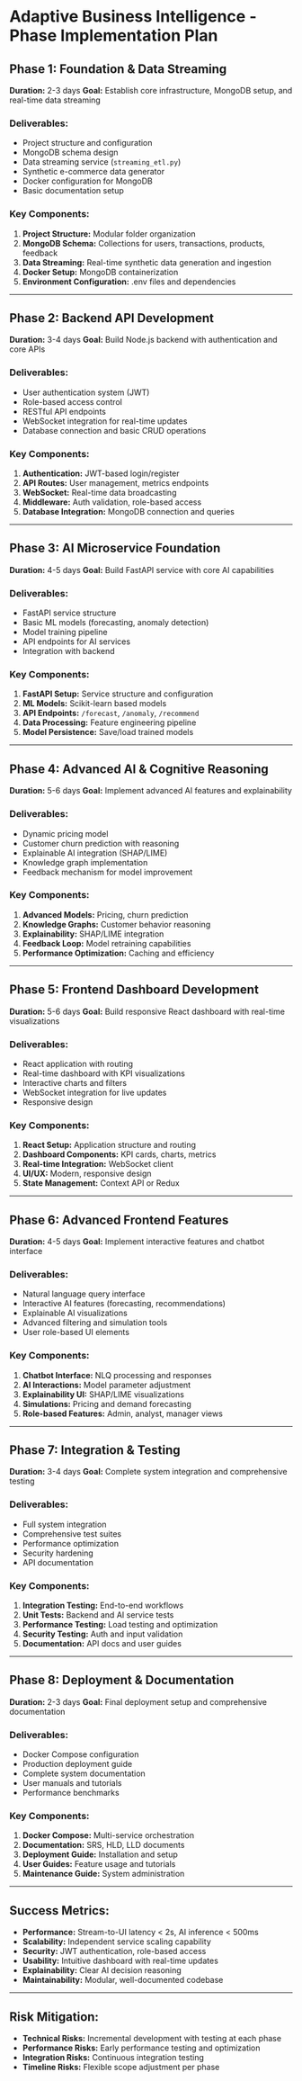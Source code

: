 # Adaptive Business Intelligence - Phase Implementation Plan

## Phase 1: Foundation & Data Streaming
**Duration:** 2-3 days
**Goal:** Establish core infrastructure, MongoDB setup, and real-time data streaming

### Deliverables:
- Project structure and configuration
- MongoDB schema design
- Data streaming service (`streaming_etl.py`)
- Synthetic e-commerce data generator
- Docker configuration for MongoDB
- Basic documentation setup

### Key Components:
1. **Project Structure:** Modular folder organization
2. **MongoDB Schema:** Collections for users, transactions, products, feedback
3. **Data Streaming:** Real-time synthetic data generation and ingestion
4. **Docker Setup:** MongoDB containerization
5. **Environment Configuration:** .env files and dependencies

---

## Phase 2: Backend API Development
**Duration:** 3-4 days
**Goal:** Build Node.js backend with authentication and core APIs

### Deliverables:
- User authentication system (JWT)
- Role-based access control
- RESTful API endpoints
- WebSocket integration for real-time updates
- Database connection and basic CRUD operations

### Key Components:
1. **Authentication:** JWT-based login/register
2. **API Routes:** User management, metrics endpoints
3. **WebSocket:** Real-time data broadcasting
4. **Middleware:** Auth validation, role-based access
5. **Database Integration:** MongoDB connection and queries

---

## Phase 3: AI Microservice Foundation
**Duration:** 4-5 days
**Goal:** Build FastAPI service with core AI capabilities

### Deliverables:
- FastAPI service structure
- Basic ML models (forecasting, anomaly detection)
- Model training pipeline
- API endpoints for AI services
- Integration with backend

### Key Components:
1. **FastAPI Setup:** Service structure and configuration
2. **ML Models:** Scikit-learn based models
3. **API Endpoints:** `/forecast`, `/anomaly`, `/recommend`
4. **Data Processing:** Feature engineering pipeline
5. **Model Persistence:** Save/load trained models

---

## Phase 4: Advanced AI & Cognitive Reasoning
**Duration:** 5-6 days
**Goal:** Implement advanced AI features and explainability

### Deliverables:
- Dynamic pricing model
- Customer churn prediction with reasoning
- Explainable AI integration (SHAP/LIME)
- Knowledge graph implementation
- Feedback mechanism for model improvement

### Key Components:
1. **Advanced Models:** Pricing, churn prediction
2. **Knowledge Graphs:** Customer behavior reasoning
3. **Explainability:** SHAP/LIME integration
4. **Feedback Loop:** Model retraining capabilities
5. **Performance Optimization:** Caching and efficiency

---

## Phase 5: Frontend Dashboard Development
**Duration:** 5-6 days
**Goal:** Build responsive React dashboard with real-time visualizations

### Deliverables:
- React application with routing
- Real-time dashboard with KPI visualizations
- Interactive charts and filters
- WebSocket integration for live updates
- Responsive design

### Key Components:
1. **React Setup:** Application structure and routing
2. **Dashboard Components:** KPI cards, charts, metrics
3. **Real-time Integration:** WebSocket client
4. **UI/UX:** Modern, responsive design
5. **State Management:** Context API or Redux

---

## Phase 6: Advanced Frontend Features
**Duration:** 4-5 days
**Goal:** Implement interactive features and chatbot interface

### Deliverables:
- Natural language query interface
- Interactive AI features (forecasting, recommendations)
- Explainable AI visualizations
- Advanced filtering and simulation tools
- User role-based UI elements

### Key Components:
1. **Chatbot Interface:** NLQ processing and responses
2. **AI Interactions:** Model parameter adjustment
3. **Explainability UI:** SHAP/LIME visualizations
4. **Simulations:** Pricing and demand forecasting
5. **Role-based Features:** Admin, analyst, manager views

---

## Phase 7: Integration & Testing
**Duration:** 3-4 days
**Goal:** Complete system integration and comprehensive testing

### Deliverables:
- Full system integration
- Comprehensive test suites
- Performance optimization
- Security hardening
- API documentation

### Key Components:
1. **Integration Testing:** End-to-end workflows
2. **Unit Tests:** Backend and AI service tests
3. **Performance Testing:** Load testing and optimization
4. **Security Testing:** Auth and input validation
5. **Documentation:** API docs and user guides

---

## Phase 8: Deployment & Documentation
**Duration:** 2-3 days
**Goal:** Final deployment setup and comprehensive documentation

### Deliverables:
- Docker Compose configuration
- Production deployment guide
- Complete system documentation
- User manuals and tutorials
- Performance benchmarks

### Key Components:
1. **Docker Compose:** Multi-service orchestration
2. **Documentation:** SRS, HLD, LLD documents
3. **Deployment Guide:** Installation and setup
4. **User Guides:** Feature usage and tutorials
5. **Maintenance Guide:** System administration

---

## Success Metrics:
- **Performance:** Stream-to-UI latency < 2s, AI inference < 500ms
- **Scalability:** Independent service scaling capability
- **Security:** JWT authentication, role-based access
- **Usability:** Intuitive dashboard with real-time updates
- **Explainability:** Clear AI decision reasoning
- **Maintainability:** Modular, well-documented codebase

---

## Risk Mitigation:
- **Technical Risks:** Incremental development with testing at each phase
- **Performance Risks:** Early performance testing and optimization
- **Integration Risks:** Continuous integration testing
- **Timeline Risks:** Flexible scope adjustment per phase